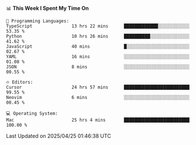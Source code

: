 <!--START_SECTION:waka-->
📊 **This Week I Spent My Time On** 

```text
💬 Programming Languages: 
TypeScript               13 hrs 22 mins      █████████████░░░░░░░░░░░░   53.35 % 
Python                   10 hrs 26 mins      ██████████░░░░░░░░░░░░░░░   41.62 % 
JavaScript               40 mins             █░░░░░░░░░░░░░░░░░░░░░░░░   02.67 % 
YAML                     16 mins             ░░░░░░░░░░░░░░░░░░░░░░░░░   01.08 % 
JSON                     8 mins              ░░░░░░░░░░░░░░░░░░░░░░░░░   00.55 % 

🔥 Editors: 
Cursor                   24 hrs 57 mins      █████████████████████████   99.55 % 
Neovim                   6 mins              ░░░░░░░░░░░░░░░░░░░░░░░░░   00.45 % 

💻 Operating System: 
Mac                      25 hrs 4 mins       █████████████████████████   100.00 % 
```


 Last Updated on 2025/04/25 01:46:38 UTC
<!--END_SECTION:waka-->

